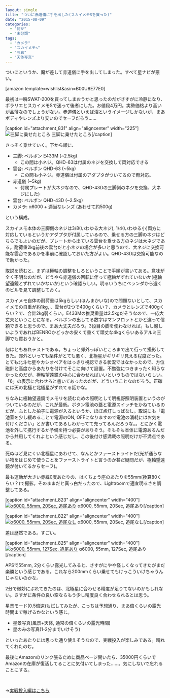 ```yaml
---
layout: single
title: "ついに赤道儀に手を出した(スカイメモSを買った)"
date: "2015-08-09"
categories: 
  - "何か"
  - "未分類"
tags: 
  - "カメラ"
  - "スカイメモs"
  - "写真"
  - "天体写真"
---
```


ついにというか、魔が差して赤道儀に手を出してしまった。すべて星ナビが悪い。

\[amazon template=wishlist&asin=B00U8E77E0\]

最初は一瞬SWAT-200を買ってしまおうかと思ったのだがさすがに冷静になり、ポラリエとスカイメモSで迷って後者にした。お値段4万円。実勢価格より高いが品薄なのでしょうがない。赤道儀といえば沼というイメージしかないが、まあボディやレンズより安いのでセーフだろう……

\[caption id="attachment\_831" align="aligncenter" width="225"\]![三脚に乗せたところ](https://blog.naotaco.com/assets/images/posts/2015/08/WP_20150809_23_21_16_Pro__highres2-225x300.jpg) 三脚に乗せたところ\[/caption\]

さっそく乗せていく。下から順に、

- 三脚: ベルボン E433M (~2.5kg)
    - この間は小ネジ。QHD-63は付属のネジを交換して両対応できる
- 雲台: ベルボン QHD-63 (~5kg)
    - この間も小ネジ。赤道儀は付属のアダプタがついてるので両対応。
- 赤道儀 (~5kg)
    - 付属プレートが大ネジなので、QHD-43Dの三脚側のネジを交換、大ネジにした)
- 雲台: ベルボン QHD-43D (~2.5kg)
- カメラ: α6000 + 適当なレンズ (あわせて約500g)

という構成。

スカイメモ本体の三脚側のネジは3/8(いわゆる大ネジ), 1/4(いわゆる小)両方に対応しているというかアダプタが付属しているので、乗せる方の三脚のネジはどちらでもよいのだが、プレートから出ている雲台を乗せる方のネジは大ネジである。耐荷重2kg前後の雲台だと小ネジの場合が多いと思うので、大ネジに交換可能な雲台であるかを事前に確認しておいた方がよい。QHD-43Dは交換可能なので助かった。

取説を読むと、まずは極軸の調整をしろということで手順が書いてある。意味が全く不明なのだが、どうやら赤道儀の回転に伴って極軸がずれていないか(極軸望遠鏡とずれていかないか)という確認らしい。明るいうちにベランダから遠くのビルを見て調整しておく。

スカイメモ自体の耐荷重は5kgらしい(ほんまかいな)ので問題ないとして、スカイメモの自重が約1kg, 、雲台が2つで400gくらい？、カメラとレンズで400gくらい？で、合計2kg弱くらい。E433Mの推奨重量は2.5kgだそうなので、一応大丈夫ということになる。ベルボンの出してる数字はマンフロットとかと違って信頼できると思うので、まあ大丈夫だろう。3段目の脚を使わなければ。もし厳しいようであればBENROかどっかの安くて重くて頑丈な4kgくらいあるアルミ三脚でも買おうかと。

何はともあれテストである。ちょっと郊外っぽいところまで出て行って撮影してきた。郊外といっても条件がとても悪く、北極星がギリギリ見える程度だった。とても北斗七星やカシオペアをはっきり視認できる状況ではなかったので、方位磁針と高度からあたりを付けてそこに向けて設置。不勉強につきまったく知らなかったのだが、極軸望遠鏡の中心に合わせればいいというものではないらしい。「6」の表示に合わせろと書いてあったのだが、どういうことなのだろう。正確には天の北極と北極星がずれてる話かな。

ちなみに極軸望遠鏡でメモリを読むための照明として明視野照明装置というのがついているのだが、これが最低。ボタン電池の蓋と電源スイッチをかねているのだが、ふとした拍子に電源が入るというか、ほぼ点灯しっぱなし。取説にも「電池蓋を少し緩めることで電源のON, OFFになりますので電池の消耗にはお気を付けください」とか書いてあるしわかってて売ってるんだろうな。。とにかく電池を外して携行するか予備を持つ必要がありそう。そもそも本体に電源あるんだから共用してくれよという感じだし、この後付け感満載の照明だけが不満点である。

死ぬほど見にくい北極星にあわせて、なんとかファーストライトだ(光が通らない物をはじめて使うことをファーストライトと言うのか甚だ疑問だが、極軸望遠鏡が付いてるからセーフ)。

最も運動が大きい赤緯0度あたりの、はくちょう座のあたりを55mm(換算80くらい？)で撮影。そのままだと真っ白だったので、Lightroomで適宜明るさを調整してある。

\[caption id="attachment\_823" align="aligncenter" width="400"\][![α6000, 55mm, 20Sec, 追尾あり](https://blog.naotaco.com/assets/images/posts/2015/08/DSC09464-400x300.jpg)](https://blog.naotaco.com/assets/images/posts/2015/08/DSC09464.jpg) α6000, 55mm, 20Sec, 追尾あり\[/caption\]

\[caption id="attachment\_822" align="aligncenter" width="400"\][![α6000, 55mm, 20Sec, 追尾なし](https://blog.naotaco.com/assets/images/posts/2015/08/DSC09463-400x300.jpg)](https://blog.naotaco.com/assets/images/posts/2015/08/DSC09463.jpg) α6000, 55mm, 20Sec, 追尾なし\[/caption\]

差は歴然である。すごい。

\[caption id="attachment\_825" align="aligncenter" width="400"\][![α6000, 55mm, 127Sec, 追尾あり](https://blog.naotaco.com/assets/images/posts/2015/08/DSC09477-400x300.jpg)](https://blog.naotaco.com/assets/images/posts/2015/08/DSC09477.jpg) α6000, 55mm, 127Sec, 追尾あり\[/caption\]

APSで55mm, 2分くらい露光してみると、さすがにやや怪しくなってきたがまだ楽勝という感じである。これなら200mmくらい乗せてもけっこういけちゃうんじゃないのかな。

2分で微妙にぶれてきたのは、北極星に合わせる精度が足りてないのかもしれない。さすがに条件の良い空ならもう少し精度良く合わせられるとは思う。

星景モード(0.5倍速)も試してみたが、こっちは予想通り、まあ倍くらいの露光時間まで稼げるかなという感じ。

- 星景写真(風景+天体, 通常の倍くらいの露光時間)
- 星のみの写真(1-2分までいけそう)

といったあたりには思った通り使えそうなので、実戦投入が楽しみである。晴れてくれたのむ。

最後にAmazonのリンク張るために商品ページ開いたら、35000円くらいでAmazonの在庫が復活してることに気付いてしまった……。気にしないで忘れることにする。

 

→[実戦投入編はこちら](https://blog.naotaco.com/archives/868)
